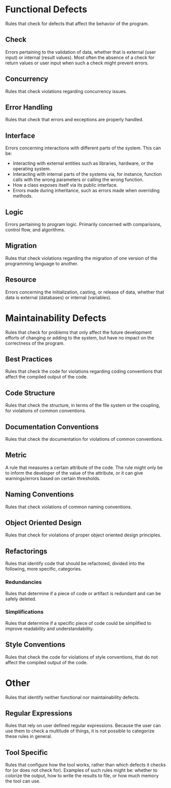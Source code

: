 # Functional Defects
Rules that check for defects that affect the behavior of the program.

## Check
Errors pertaining to the validation of data, whether that is external (user input) or internal (result values). Most often the absence of a check for return values or user input when such a check might prevent errors.

## Concurrency
Rules that check violations regarding concurrency issues.

## Error Handling
Rules that check that errors and exceptions are properly handled. 

## Interface
Errors concerning interactions with different parts of the system. This can be:
- Interacting with external entities such as libraries, hardware, or the operating system.
- Interacting with internal parts of the systems via, for instance, function calls with the wrong parameters or calling the wrong function.
- How a class exposes itself via its public interface.
- Errors made during inheritance, such as errors made when overriding methods.

## Logic
Errors pertaining to program logic. Primarily concerned with comparisons, control flow, and algorithms.

## Migration
Rules that check violations regarding the migration of one version of the programming language to another. 

## Resource
Errors concerning the initialization, casting, or release of data, whether that data is external (databases) or internal (variables).

# Maintainability Defects
Rules that check for problems that only affect the future development efforts of changing or adding to the system, but have no impact on the correctness of the program.

## Best Practices
Rules that check the code for violations regarding coding conventions that affect the compiled output of the code. 

## Code Structure
Rules that check the structure, in terms of the file system or the coupling, for violations of common conventions.

## Documentation Conventions
Rules that check the documentation for violations of common conventions.

## Metric
A rule that measures a certain attribute of the code. The rule might only be to inform the developer of the value of the attribute, or it can give warnings/errors based on certain thresholds.

## Naming Conventions
Rules that check violations of common naming conventions. 

## Object Oriented Design
Rules that check for violations of proper object oriented design principles.

## Refactorings
Rules that identify code that should be refactored, divided into the following, more specific, categories.

### Redundancies
Rules that determine if a piece of code or artifact is redundant and can be safely deleted.

### Simplifications
Rules that determine if a specific piece of code could be simplified to improve readability and understandability.

## Style Conventions
Rules that check the code for violations of style conventions, that do not affect the compiled output of the code.

# Other
Rules that identify neither functional nor maintainability defects.

## Regular Expressions
Rules that rely on user defined regular expressions. Because the user can use them to check a multitude of things, it is not possible to categorize these rules in general.

## Tool Specific
Rules that configure how the tool works, rather than which defects it checks for (or does not check for). Examples of such rules might be: whether to colorize the output, how to write the results to file, or how much memory the tool can use.
